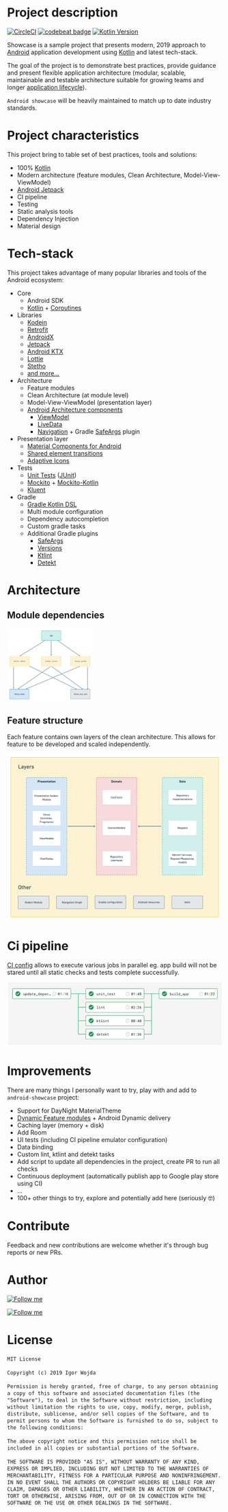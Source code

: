 # Project description
[![CircleCI](https://circleci.com/gh/igorwojda/android-showcase.svg?style=shield)](https://circleci.com/gh/igorwojda/android-showcase)
[![codebeat badge](https://codebeat.co/badges/7f632064-0be5-450f-b29f-f0e1460582ab)](https://codebeat.co/projects/github-com-igorwojda-android-showcase-master)
[![Kotlin Version](https://img.shields.io/badge/kotlin-1.3.41-blue.svg)](http://kotlinlang.org/)

Showcase is a sample project that presents modern, 2019 approach to
[Android](https://en.wikipedia.org/wiki/Android_(operating_system)) application development using [Kotlin](https://kotlinlang.org/) and latest tech-stack.

The goal of the project is to demonstrate best practices, provide guidance and present flexible application architecture (modular, scalable, maintainable and testable architecture suitable for growing teams and longer
[application lifecycle](https://en.wikipedia.org/wiki/Application_lifecycle_management)).

`Android showcase` will be heavily maintained to match up to date industry standards.

# Project characteristics

This project bring to table set of best practices, tools and solutions:

* 100% [Kotlin](https://kotlinlang.org/)
* Modern architecture (feature modules, Clean Architecture, Model-View-ViewModel)
* [Android Jetpack](https://developer.android.com/jetpack)
* CI pipeline
* Testing
* Static analysis tools
* Dependency Injection
* Material design

# Tech-stack

This project takes advantage of many popular libraries and tools of the Android ecosystem:

* Core
  * Android SDK
  * [Kotlin](https://kotlinlang.org/) + [Coroutines](https://kotlinlang.org/docs/reference/coroutines-overview.html)
* Libraries
  * [Kodein](https://kodein.org/Kodein-DI/)
  * [Retrofit](https://square.github.io/retrofit/)
  * [AndroidX](https://developer.android.com/jetpack/androidx)
  * [Jetpack](https://developer.android.com/jetpack)
  * [Android KTX](https://developer.android.com/kotlin/ktx)
  * [Lottie](http://airbnb.io/lottie)
  * [Stetho](http://facebook.github.io/stetho/)
  * [and more...](https://github.com/igorwojda/android-showcase/blob/master/buildSrc/src/main/kotlin/LibraryDependency.kt)
* Architecture
  * Feature modules
  * Clean Architecture (at module level)
  * Model-View-ViewModel (presentation layer)
  * [Android Architecture components](https://developer.android.com/topic/libraries/architecture)
    * [ViewModel](https://developer.android.com/topic/libraries/architecture/viewmodel)
    * [LiveData](https://developer.android.com/topic/libraries/architecture/livedata)
    * [Navigation](https://developer.android.com/jetpack/androidx/releases/navigation) + Gradle [SafeArgs](https://developer.android.com/guide/navigation/navigation-pass-data#Safe-args) plugin
* Presentation layer
  * [Material Components for Android](https://www.material.io/develop/android/)
  * [Shared element transitions](https://android-developers.googleblog.com/2018/02/continuous-shared-element-transitions.html)
  * [Adaptive Icons](https://developer.android.com/guide/practices/ui_guidelines/icon_design_adaptive)
* Tests
  * [Unit Tests](https://en.wikipedia.org/wiki/Unit_testing) ([JUnit](https://junit.org/junit4/))
  * [Mockito](https://github.com/mockito/mockito) + [Mockito-Kotlin](https://github.com/nhaarman/mockito-kotlin)
  * [Kluent](https://github.com/MarkusAmshove/Kluent)
* Gradle
  * [Gradle Kotlin DSL](https://docs.gradle.org/current/userguide/kotlin_dsl.html)
  * Multi module configuration
  * Dependency autocompletion
  * Custom gradle tasks
  * Additional Gradle plugins
    * [SafeArgs](https://developer.android.com/guide/navigation/navigation-pass-data#Safe-args)
    * [Versions](https://github.com/ben-manes/gradle-versions-plugin)
    * [Ktlint](https://github.com/JLLeitschuh/ktlint-gradle)
    * [Detekt](https://github.com/arturbosch/detekt#with-gradle)

# Architecture

## Module dependencies

<img src="misc/image/module_dependencies.png" width="200"/>

## Feature structure
Each feature contains own layers of the clean architecture. This allows for feature to be developed and scaled independently.

![feature_structure.png](misc/image/feature_structure.png)

# Ci pipeline

[CI config](.circleci/config.yml) allows to execute various jobs in parallel eg. app build will not be stared until all
static checks and tests complete successfully.

![ci_pipeline.jpg](misc/image/ci_pipeline.jpg)

# Improvements

 There are many things I personally want to try, play with and add to `android-showcase` project:
* Support for DayNight MaterialTheme
* [Dynamic Feature modules](https://developer.android.com/studio/projects/dynamic-delivery) + Android Dynamic delivery
* Caching layer (memory + disk)
* Add Room
* UI tests (including CI pipeline emulator configuration)
* Data binding
* Custom lint, ktlint and detekt tasks
* Add script to update all dependencies in the project, create PR to run all checks
* Continuous deployment (automatically publish app to Google play store using CI)
* …
* 100+ other things to try, explore and potentially add here (seriously 🤓)

# Contribute
Feedback and new contributions are welcome whether it's through bug reports or new PRs.

# Author

[![Follow me](https://github.com/igorwojda/android-showcase/raw/master/misc/image/avatar.png)](https://twitter.com/igorwojda)

[![Follow me](https://img.shields.io/twitter/follow/igorwojda?style=social)](https://twitter.com/igorwojda)

# License
```
MIT License

Copyright (c) 2019 Igor Wojda

Permission is hereby granted, free of charge, to any person obtaining a copy of this software and associated documentation files (the "Software"), to deal in the Software without restriction, including without limitation the rights to use, copy, modify, merge, publish, distribute, sublicense, and/or sell copies of the Software, and to permit persons to whom the Software is furnished to do so, subject to the following conditions:

The above copyright notice and this permission notice shall be included in all copies or substantial portions of the Software.

THE SOFTWARE IS PROVIDED "AS IS", WITHOUT WARRANTY OF ANY KIND, EXPRESS OR IMPLIED, INCLUDING BUT NOT LIMITED TO THE WARRANTIES OF MERCHANTABILITY, FITNESS FOR A PARTICULAR PURPOSE AND NONINFRINGEMENT. IN NO EVENT SHALL THE AUTHORS OR COPYRIGHT HOLDERS BE LIABLE FOR ANY CLAIM, DAMAGES OR OTHER LIABILITY, WHETHER IN AN ACTION OF CONTRACT, TORT OR OTHERWISE, ARISING FROM, OUT OF OR IN CONNECTION WITH THE SOFTWARE OR THE USE OR OTHER DEALINGS IN THE SOFTWARE.
```

